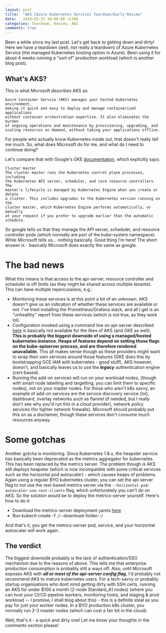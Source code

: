 ```yaml
---
layout: post
title:  "AKS (Azure Kubernetes Service) Teardown/Early Review"
date:   2018-03-25 18:00:00 +1100
categories: Teardown, Review, AKS
comments: true
---
```


Been a while since my last post. Let's get back to getting down and dirty! Here we have a teardown (well, not really a teardown) of Azure Kubernetes Service (the managed Kubernetes hosting option in Azure). Been using it for about 4 weeks running a "sort of" production workload (which is another blog post).

What's AKS?
-------------------
This is what Microsoft describes AKS as:
```
Azure Container Service (AKS) manages your hosted Kubernetes environment, 
making it quick and easy to deploy and manage containerized applications 
without container orchestration expertise. It also eliminates the burden 
of ongoing operations and maintenance by provisioning, upgrading, and 
scaling resources on demand, without taking your applications offline.
```

For people who actually know Kubernetes inside out, that doesn't really tell me much. So, what does Microsoft do for me, and what do I need to continue doing?

Let's compare that with Google's GKE [documentation](https://cloud.google.com/kubernetes-engine/docs/concepts/cluster-architecture), which explicitly says:
```
Cluster master
The cluster master runs the Kubernetes control plane processes, including 
the Kubernetes API server, scheduler, and core resource controllers. The 
master's lifecycle is managed by Kubernetes Engine when you create or delete 
a cluster. This includes upgrades to the Kubernetes version running on the 
cluster master, which Kubernetes Engine performs automatically, or manually 
at your request if you prefer to upgrade earlier than the automatic schedule.
```

So google tells us that they manage the API server, scheduler, and resource controller pods (which normally are part of the kube-system namespace). While Microsoft tells us... nothing basically. Good thing I'm here! The short answer is - basically Microsoft does exactly the same as google.

The bad news
================
 What this means is that access to the api-server, resource controller and scheduler is off limits (as they might be shared across multiple tenants). This can have multiple repercussions, e.g.:
* Monitoring these services is at this point a bit of an unknown. AKS doesn't give us an indication of whether these services are available or not. I've tried installing the Prometheus/Grafana stack, and all I get is an "unhealthy" report from these services (which is not true, as they work lol).
* Configuration invoked using a command line on api-server described [here](https://kubernetes.io/docs/reference/generated/kube-apiserver/) is basically not available for the likes of AKS (and GKE as well). **This is probably the biggest downside of using a managed/hosted kubernetes instance. Heaps of features depend on setting those flags on the kube-apiserver process, and are therefore rendered unavailable.** This all makes sense though as these providers might want to wrap their own services around those features (GKE does this by bootstrapping GCE IAM with kubernetes - good stuff). AKS however, doesn't, and basically leaves us to use the ***legacy*** authentication engine (cert-based).
* Running the add-on services will run on your workload nodes, (though with smart node labelling and targetting, you can limit them to specific nodes), not on your master nodes. For those who aren't k8s savvy, an example of add-on services are the service discovery service (lol), dashboard, overlay networks such as flannel (if needed, but I really don't see why you'd run this in a cloud provider), network policy services (for tighter network firewalls). Microsoft should probably put this on as a disclaimer, though these services don't consume much resources anyway.


Some gotchas
================
Another gotcha is monitoring. Since Kubernetes 1.8.x, the heapster service has basically been deprecated as the metrics aggregator for kubernetes. This has been replaced by the metrics server. The problem though is AKS still deploys heapster (which is now incompatible with some critical services such as the horizontal pod autoscaler) - which causes heaps of problems. Again using a regular BYO kubernetes cluster, you can set the api server flag to not use the rest-based metrics server via the ``` --horizontal-pod-autoscaler-use-rest-clients ``` flag, which unfortunately you can't do on AKS. So the solution would be to deploy the metrics-server yourself. Here's how to do it:

* Download the metrics-server deployment yamls [here](https://github.com/kubernetes-incubator/metrics-server/tree/master/deploy)
* Run kubectl create -f ./--download-folder--/

And that's it, you get the metrics-server pod, service, and your horizontal autoscaler will work again.

The verdict
-------------------
The biggest downside probably is the lack of authentication/SSO mechanism due to the reasons of above. This tells me that enterprise production consumption is probably still a ways off. Also, until Microsoft exposes AKS with ***all or most of the api-server config flag***, I'd probably not recommend AKS to mature kubernetes users. For a tech-savvy or probably startup organisations who dont mind getting dirty with SSH certs, running an AKS for under $100 a month (2-node Standard_A1 nodes) (where you can host your CI/CD pipeline workers, monitoring hosts, and staging & prod workload -- I promise, I shall blog about this) - this is a definite steal as you pay for just your worker nodes. In a BYO production k8s cluster, you normally run 2-3 master nodes (which can cost a fair bit in the cloud).

Well, that's it - a quick and dirty one! Let me know your thoughts in the comments section please!

